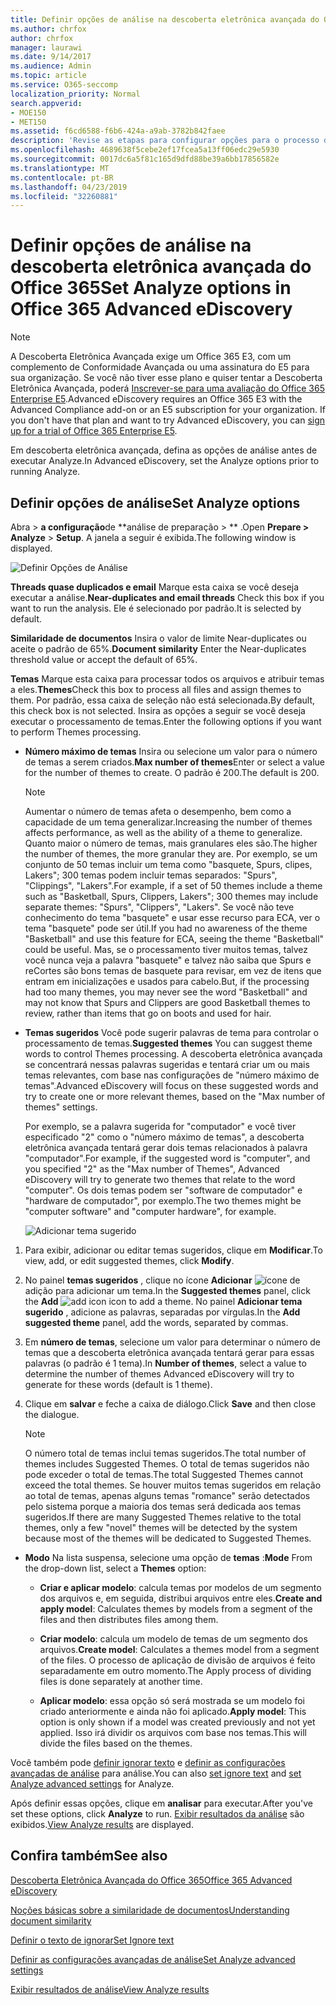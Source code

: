 ```yaml
---
title: Definir opções de análise na descoberta eletrônica avançada do Office 365
ms.author: chrfox
author: chrfox
manager: laurawi
ms.date: 9/14/2017
ms.audience: Admin
ms.topic: article
ms.service: O365-seccomp
localization_priority: Normal
search.appverid:
- MOE150
- MET150
ms.assetid: f6cd6588-f6b6-424a-a9ab-3782b842faee
description: 'Revise as etapas para configurar opções para o processo de análise na descoberta eletrônica avançada do Office 365, incluindo duplicatas, threads de email e temas.  '
ms.openlocfilehash: 4689638f5cebe2ef17fcea5a13ff06edc29e5930
ms.sourcegitcommit: 0017dc6a5f81c165d9dfd88be39a6bb17856582e
ms.translationtype: MT
ms.contentlocale: pt-BR
ms.lasthandoff: 04/23/2019
ms.locfileid: "32260881"
---
```

# <a name="set-analyze-options-in-office-365-advanced-ediscovery"></a><span data-ttu-id="b252b-103">Definir opções de análise na descoberta eletrônica avançada do Office 365</span><span class="sxs-lookup"><span data-stu-id="b252b-103">Set Analyze options in Office 365 Advanced eDiscovery</span></span>

> [!NOTE]
> <span data-ttu-id="b252b-p101">A Descoberta Eletrônica Avançada exige um Office 365 E3, com um complemento de Conformidade Avançada ou uma assinatura do E5 para sua organização. Se você não tiver esse plano e quiser tentar a Descoberta Eletrônica Avançada, poderá [Inscrever-se para uma avaliação do Office 365 Enterprise E5](https://go.microsoft.com/fwlink/p/?LinkID=698279).</span><span class="sxs-lookup"><span data-stu-id="b252b-p101">Advanced eDiscovery requires an Office 365 E3 with the Advanced Compliance add-on or an E5 subscription for your organization. If you don't have that plan and want to try Advanced eDiscovery, you can [sign up for a trial of Office 365 Enterprise E5](https://go.microsoft.com/fwlink/p/?LinkID=698279).</span></span> 
  
<span data-ttu-id="b252b-106">Em descoberta eletrônica avançada, defina as opções de análise antes de executar Analyze.</span><span class="sxs-lookup"><span data-stu-id="b252b-106">In Advanced eDiscovery, set the Analyze options prior to running Analyze.</span></span>
  
## <a name="set-analyze-options"></a><span data-ttu-id="b252b-107">Definir opções de análise</span><span class="sxs-lookup"><span data-stu-id="b252b-107">Set Analyze options</span></span>

<span data-ttu-id="b252b-108">Abra \> **a configuração**de \*\*análise de preparação \> \*\* .</span><span class="sxs-lookup"><span data-stu-id="b252b-108">Open **Prepare \> Analyze** \> **Setup**.</span></span> <span data-ttu-id="b252b-109">A janela a seguir é exibida.</span><span class="sxs-lookup"><span data-stu-id="b252b-109">The following window is displayed.</span></span>
  
![Definir Opções de Análise](media/c3ec7a92-8484-4812-b98c-aa3eb740e5b7.png)
  
 <span data-ttu-id="b252b-111">**Threads quase duplicados e email** Marque esta caixa se você deseja executar a análise.</span><span class="sxs-lookup"><span data-stu-id="b252b-111">**Near-duplicates and email threads** Check this box if you want to run the analysis.</span></span> <span data-ttu-id="b252b-112">Ele é selecionado por padrão.</span><span class="sxs-lookup"><span data-stu-id="b252b-112">It is selected by default.</span></span> 
  
 <span data-ttu-id="b252b-113">**Similaridade de documentos** Insira o valor de limite Near-duplicates ou aceite o padrão de 65%.</span><span class="sxs-lookup"><span data-stu-id="b252b-113">**Document similarity** Enter the Near-duplicates threshold value or accept the default of 65%.</span></span> 
  
 <span data-ttu-id="b252b-114">**Temas** Marque esta caixa para processar todos os arquivos e atribuir temas a eles.</span><span class="sxs-lookup"><span data-stu-id="b252b-114">**Themes**Check this box to process all files and assign themes to them.</span></span> <span data-ttu-id="b252b-115">Por padrão, essa caixa de seleção não está selecionada.</span><span class="sxs-lookup"><span data-stu-id="b252b-115">By default, this check box is not selected.</span></span> <span data-ttu-id="b252b-116">Insira as opções a seguir se você deseja executar o processamento de temas.</span><span class="sxs-lookup"><span data-stu-id="b252b-116">Enter the following options if you want to perform Themes processing.</span></span>
  
- <span data-ttu-id="b252b-117">**Número máximo de temas** Insira ou selecione um valor para o número de temas a serem criados.</span><span class="sxs-lookup"><span data-stu-id="b252b-117">**Max number of themes**Enter or select a value for the number of themes to create.</span></span> <span data-ttu-id="b252b-118">O padrão é 200.</span><span class="sxs-lookup"><span data-stu-id="b252b-118">The default is 200.</span></span> 
    
    > [!NOTE]
    > <span data-ttu-id="b252b-119">Aumentar o número de temas afeta o desempenho, bem como a capacidade de um tema generalizar.</span><span class="sxs-lookup"><span data-stu-id="b252b-119">Increasing the number of themes affects performance, as well as the ability of a theme to generalize.</span></span> <span data-ttu-id="b252b-120">Quanto maior o número de temas, mais granulares eles são.</span><span class="sxs-lookup"><span data-stu-id="b252b-120">The higher the number of themes, the more granular they are.</span></span> <span data-ttu-id="b252b-121">Por exemplo, se um conjunto de 50 temas incluir um tema como "basquete, Spurs, clipes, Lakers"; 300 temas podem incluir temas separados: "Spurs", "Clippings", "Lakers".</span><span class="sxs-lookup"><span data-stu-id="b252b-121">For example, if a set of 50 themes include a theme such as "Basketball, Spurs, Clippers, Lakers"; 300 themes may include separate themes: "Spurs", "Clippers", "Lakers".</span></span> <span data-ttu-id="b252b-122">Se você não teve conhecimento do tema "basquete" e usar esse recurso para ECA, ver o tema "basquete" pode ser útil.</span><span class="sxs-lookup"><span data-stu-id="b252b-122">If you had no awareness of the theme "Basketball" and use this feature for ECA, seeing the theme "Basketball" could be useful.</span></span> <span data-ttu-id="b252b-123">Mas, se o processamento tiver muitos temas, talvez você nunca veja a palavra "basquete" e talvez não saiba que Spurs e reCortes são bons temas de basquete para revisar, em vez de itens que entram em inicializações e usados para cabelo.</span><span class="sxs-lookup"><span data-stu-id="b252b-123">But, if the processing had too many themes, you may never see the word "Basketball" and may not know that Spurs and Clippers are good Basketball themes to review, rather than items that go on boots and used for hair.</span></span> 
  
- <span data-ttu-id="b252b-124">**Temas sugeridos** Você pode sugerir palavras de tema para controlar o processamento de temas.</span><span class="sxs-lookup"><span data-stu-id="b252b-124">**Suggested themes** You can suggest theme words to control Themes processing.</span></span> <span data-ttu-id="b252b-125">A descoberta eletrônica avançada se concentrará nessas palavras sugeridas e tentará criar um ou mais temas relevantes, com base nas configurações de "número máximo de temas".</span><span class="sxs-lookup"><span data-stu-id="b252b-125">Advanced eDiscovery will focus on these suggested words and try to create one or more relevant themes, based on the "Max number of themes" settings.</span></span> 
    
    <span data-ttu-id="b252b-126">Por exemplo, se a palavra sugerida for "computador" e você tiver especificado "2" como o "número máximo de temas", a descoberta eletrônica avançada tentará gerar dois temas relacionados à palavra "computador".</span><span class="sxs-lookup"><span data-stu-id="b252b-126">For example, if the suggested word is "computer", and you specified "2" as the "Max number of Themes", Advanced eDiscovery will try to generate two themes that relate to the word "computer".</span></span> <span data-ttu-id="b252b-127">Os dois temas podem ser "software de computador" e "hardware de computador", por exemplo.</span><span class="sxs-lookup"><span data-stu-id="b252b-127">The two themes might be "computer software" and "computer hardware", for example.</span></span> 
    
    ![Adicionar tema sugerido](media/06e9ffd3-a76c-423b-b450-9e465eb9a02f.png)
  
1. <span data-ttu-id="b252b-129">Para exibir, adicionar ou editar temas sugeridos, clique em **Modificar**.</span><span class="sxs-lookup"><span data-stu-id="b252b-129">To view, add, or edit suggested themes, click **Modify**.</span></span>
    
2. <span data-ttu-id="b252b-130">No painel **temas sugeridos** , clique no ícone **Adicionar** ![ícone](media/c2dd8b3a-5a22-412c-a7fa-143f5b2b5612.png) de adição para adicionar um tema.</span><span class="sxs-lookup"><span data-stu-id="b252b-130">In the **Suggested themes** panel, click the **Add** ![add icon](media/c2dd8b3a-5a22-412c-a7fa-143f5b2b5612.png) icon to add a theme.</span></span> <span data-ttu-id="b252b-131">No painel **Adicionar tema sugerido** , adicione as palavras, separadas por vírgulas.</span><span class="sxs-lookup"><span data-stu-id="b252b-131">In the **Add suggested theme** panel, add the words, separated by commas.</span></span> 
    
3. <span data-ttu-id="b252b-132">Em **número de temas**, selecione um valor para determinar o número de temas que a descoberta eletrônica avançada tentará gerar para essas palavras (o padrão é 1 tema).</span><span class="sxs-lookup"><span data-stu-id="b252b-132">In **Number of themes**, select a value to determine the number of themes Advanced eDiscovery will try to generate for these words (default is 1 theme).</span></span>
    
4. <span data-ttu-id="b252b-133">Clique em **salvar** e feche a caixa de diálogo.</span><span class="sxs-lookup"><span data-stu-id="b252b-133">Click **Save** and then close the dialogue.</span></span> 
    
    > [!NOTE]
    > <span data-ttu-id="b252b-134">O número total de temas inclui temas sugeridos.</span><span class="sxs-lookup"><span data-stu-id="b252b-134">The total number of themes includes Suggested Themes.</span></span> <span data-ttu-id="b252b-135">O total de temas sugeridos não pode exceder o total de temas.</span><span class="sxs-lookup"><span data-stu-id="b252b-135">The total Suggested Themes cannot exceed the total themes.</span></span> <span data-ttu-id="b252b-136">Se houver muitos temas sugeridos em relação ao total de temas, apenas alguns temas "romance" serão detectados pelo sistema porque a maioria dos temas será dedicada aos temas sugeridos.</span><span class="sxs-lookup"><span data-stu-id="b252b-136">If there are many Suggested Themes relative to the total themes, only a few "novel" themes will be detected by the system because most of the themes will be dedicated to Suggested Themes.</span></span> 
  
- <span data-ttu-id="b252b-137">**Modo** Na lista suspensa, selecione uma opção de **temas** :</span><span class="sxs-lookup"><span data-stu-id="b252b-137">**Mode** From the drop-down list, select a **Themes** option:</span></span> 
    
  - <span data-ttu-id="b252b-138">**Criar e aplicar modelo**: calcula temas por modelos de um segmento dos arquivos e, em seguida, distribui arquivos entre eles.</span><span class="sxs-lookup"><span data-stu-id="b252b-138">**Create and apply model**: Calculates themes by models from a segment of the files and then distributes files among them.</span></span>
    
  - <span data-ttu-id="b252b-139">**Criar modelo**: calcula um modelo de temas de um segmento dos arquivos.</span><span class="sxs-lookup"><span data-stu-id="b252b-139">**Create model**: Calculates a themes model from a segment of the files.</span></span> <span data-ttu-id="b252b-140">O processo de aplicação de divisão de arquivos é feito separadamente em outro momento.</span><span class="sxs-lookup"><span data-stu-id="b252b-140">The Apply process of dividing files is done separately at another time.</span></span>
    
  - <span data-ttu-id="b252b-141">**Aplicar modelo**: essa opção só será mostrada se um modelo foi criado anteriormente e ainda não foi aplicado.</span><span class="sxs-lookup"><span data-stu-id="b252b-141">**Apply model**: This option is only shown if a model was created previously and not yet applied.</span></span> <span data-ttu-id="b252b-142">Isso irá dividir os arquivos com base nos temas.</span><span class="sxs-lookup"><span data-stu-id="b252b-142">This will divide the files based on the themes.</span></span>
    
<span data-ttu-id="b252b-143">Você também pode [definir ignorar texto](set-ignore-text-in-advanced-ediscovery.md) e [definir as configurações avançadas de análise](set-analyze-advanced-settings-in-advanced-ediscovery.md) para análise.</span><span class="sxs-lookup"><span data-stu-id="b252b-143">You can also [set ignore text](set-ignore-text-in-advanced-ediscovery.md) and [set Analyze advanced settings](set-analyze-advanced-settings-in-advanced-ediscovery.md) for Analyze.</span></span> 
  
<span data-ttu-id="b252b-144">Após definir essas opções, clique em **analisar** para executar.</span><span class="sxs-lookup"><span data-stu-id="b252b-144">After you've set these options, click **Analyze** to run.</span></span> <span data-ttu-id="b252b-145">[Exibir resultados da análise](view-analyze-results-in-advanced-ediscovery.md) são exibidos.</span><span class="sxs-lookup"><span data-stu-id="b252b-145">[View Analyze results](view-analyze-results-in-advanced-ediscovery.md) are displayed.</span></span> 
  
## <a name="see-also"></a><span data-ttu-id="b252b-146">Confira também</span><span class="sxs-lookup"><span data-stu-id="b252b-146">See also</span></span>

[<span data-ttu-id="b252b-147">Descoberta Eletrônica Avançada do Office 365</span><span class="sxs-lookup"><span data-stu-id="b252b-147">Office 365 Advanced eDiscovery</span></span>](office-365-advanced-ediscovery.md)
  
[<span data-ttu-id="b252b-148">Noções básicas sobre a similaridade de documentos</span><span class="sxs-lookup"><span data-stu-id="b252b-148">Understanding document similarity</span></span>](understand-document-similarity-in-advanced-ediscovery.md)
  
[<span data-ttu-id="b252b-149">Definir o texto de ignorar</span><span class="sxs-lookup"><span data-stu-id="b252b-149">Set Ignore text </span></span>](set-ignore-text-in-advanced-ediscovery.md)
  
[<span data-ttu-id="b252b-150">Definir as configurações avançadas de análise</span><span class="sxs-lookup"><span data-stu-id="b252b-150">Set Analyze advanced settings</span></span>](set-analyze-advanced-settings-in-advanced-ediscovery.md)
  
[<span data-ttu-id="b252b-151">Exibir resultados de análise</span><span class="sxs-lookup"><span data-stu-id="b252b-151">View Analyze results</span></span>](view-analyze-results-in-advanced-ediscovery.md)

